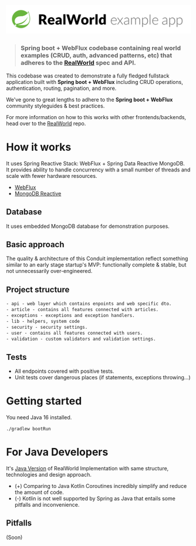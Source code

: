 # ![RealWorld Example App](spring-logo.png)

> ### Spring boot + WebFlux codebase containing real world examples (CRUD, auth, advanced patterns, etc) that adheres to the [RealWorld](https://github.com/gothinkster/realworld) spec and API.


This codebase was created to demonstrate a fully fledged fullstack application built with **Spring boot + WebFlux** including CRUD operations, authentication, routing, pagination, and more.

We've gone to great lengths to adhere to the **Spring boot + WebFlux** community styleguides & best practices.

For more information on how to this works with other frontends/backends, head over to the [RealWorld](https://github.com/gothinkster/realworld) repo.


# How it works
It uses Spring Reactive Stack: WebFlux + Spring Data Reactive MongoDB.  
It provides ability to handle concurrency with a small number of threads and scale with fewer hardware resources.  
- [WebFlux](https://docs.spring.io/spring-framework/docs/current/reference/html/web-reactive.html)  
- [MongoDB Reactive](https://docs.spring.io/spring-data/mongodb/docs/current/reference/html/#mongo.reactive)


## Database
It uses embedded MongoDB database for demonstration purposes.


## Basic approach
The quality & architecture of this Conduit implementation reflect something similar to an early stage startup's MVP: functionally complete & stable, but not unnecessarily over-engineered.


## Project structure
```
- api - web layer which contains enpoints and web specific dto.
- article - contains all features connected with articles.
- exceptions - exceptions and exception handlers.
- lib - helpers, system code
- security - security settings.
- user - contains all features connected with users.
- validation - custom validators and validation settings.
```
## Tests
- All endpoints covered with positive tests.
- Unit tests cover dangerous places (if statements, exceptions throwing...)


# Getting started
You need Java 16 installed.
```
./gradlew bootRun
```

# For Java Developers

It's [Java Version](https://github.com/a-mountain/realworld-spring-webflux) of RealWorld Implementation with same structure, technologies and design approach.  

- (+) Comparing to Java Kotlin Coroutines incredibly simplify and reduce the amount of code.
- (-) Kotlin is not well supported by Spring as Java that entails some pitfalls and inconvenience.  

## Pitfalls

(Soon)
